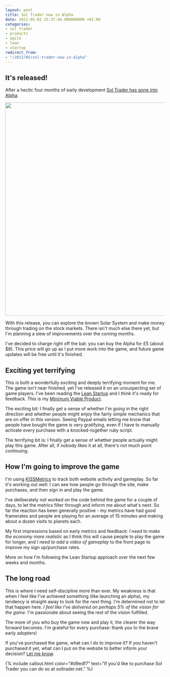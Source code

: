 ```yaml
---
layout: post
title: Sol Trader now in Alpha
date: 2012-05-02 15:37:44.000000000 +01:00
categories:
- sol trader
- products
- agile
- lean
- startup
redirect_from:
- "/2012/05/sol-trader-now-in-alpha"
---
```

## It's released!

After a hectic four months of early development <a href='http://soltrader.net'>Sol Trader has gone into Alpha</a>.

<a href='http://soltrader.net'><img src='http://soltrader.net/files/sol-trader-hero.png' style='width: 48em'/></a>

With this release, you can explore the known Solar System and make money through trading on the stock markets. There isn't much else there yet, but I'm planning a slew of improvements over the coming months.

I've decided to charge right off the bat: you can buy the Alpha for £5 (about $8). This price will go up as I put more work into the game, and future game updates will be free until it's finished.

## Exciting yet terrifying

This is both a wonderfully exciting and deeply terrifying moment for me. The game isn't near finished, yet I've released it on an unsuspecting set of game players. I've been reading the [Lean Startup](http://theleanstartup.com/) and I think it's ready for feedback. This is my [Minimum Viable Product](http://www.startuplessonslearned.com/2009/08/minimum-viable-product-guide.html).

The exciting bit: I finally get a sense of whether I'm going in the right direction and whether people might enjoy the fairly simple mechanics that are on offer in this version. Seeing Paypal emails letting me know that people have bought the game is very gratifying, even if I have to manually activate every purchase with a knocked-together ruby script.

The terrifying bit is: I finally get a sense of whether people actually might play this game. After all, if nobody likes it at all, there's not much point continuing.

## How I'm going to improve the game

I'm using [KISSMetrics](http://kissmetrics.com) to track both website activity and gameplay. So far it's working out well: I can see how people go through the site, make purchases, and then sign in and play the game.

I've deliberately not worked on the code behind the game for a couple of days, to let the metrics filter through and inform me about what's next.  So far the reaction has been generally positive - my metrics have had good framerates and people are playing for an average of 15 minutes and making about a dozen visits to planets each.

My first impressions based on early metrics and feedback: *I need to make the economy more realistic* as I think this will cause people to play the game for longer, and *I need to add a video of gameplay* to the front page to improve my sign up/purchase rates.

More on how I'm following the Lean Startup approach over the next few weeks and months.

## The long road

This is where I need self-discipline more than ever. My weakness is that when I feel like I've achieved something (like launching an alpha), my tendency is straight away to look for the next thing. I'm determined not to let that happen here. *I feel like I've delivered on perhaps 5% of the vision for the game.* I'm passionate about seeing the rest of the vision fulfilled.

The more of you who buy the game now and play it, the clearer the way forward becomes. I'm grateful for every purchase: thank you to the brave early adopters!

If you've purchased the game, what can I do to improve it? If you haven't purchased it yet, what can I put on the website to better inform your decision? [Let me know](mailto:chris@soltrader.net).

{% include callout.html color="#d9edf7" text="If you'd like to purchase Sol Trader you can do so at soltrader.net." %}

